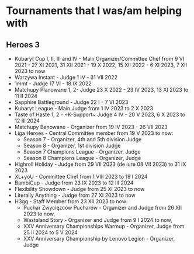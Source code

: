 # Tournaments that I was/am helping with

## Heroes 3
- Kubaryt Cup I, II, III and IV - Main Organizer/Committee Chef from 9 VI 2021 - 27 XI 2021, 31 XII 2021 - 19 X 2022, 15 XII 2022 - 6 XI 2023, 7 XII 2023 to now
- Warzywa Instant - Judge 1 IV - 31 VII 2022
- 1mmt - Judge 17 VI - 18 IX 2022
- Matchupy Planowane 1, 2- Judge 23 X 2022 - 23 IV 2023, 13 XI 2023 to 11 II 2024
- Sapphire Battleground - Judge 22 I - 7 VI 2023
- Kubaryt League - Main Judge from 1 IV 2023 to 2 X 2023
- Taste of Haste 1, 2 - ~K-Support~ Judge 4 IV - 20 V 2023, 6 X 2023 to 12 III 2024
- Matchupy Banowane - Organizer from 19 IV 2023 - 26 VII 2023
- Liga Heroes - Central Committee member from 19 V 2023 to now:
  - Season 7 - Organizer, 4th and 5th division Judge
  - Season 8 - Organizer, 1st division Judge
  - Season 7 Champions League - Organizer, Judge
  - Season 8 Champions League - Organizer, Judge
- Highroll Holiday - Judge from 29 VII 2023 (de iure 08 VII 2023) to 31 IX 2023
- XL+yoU - Committee Chef from 1 VIII 2023 to 19 I 2024
- BambiCup - Judge from 23 IX 2023 to 12 III 2024
- Flexibility Showdown - Judge from 25 XI 2023 to now
- Literally Anything - Judge from 27 XI 2023 to now
- H3gg - Staff Member from 23 XII 2023 to now:
  - Puchar Zwycięzców Pucharów - Organizer and Judge from 26 XII 2023 to now,
  - Wasteland Story - Organizer and Judge from 9 I 2024 to now,
  - XXV Anniversary Championships Warmup - Organizer, Judge from 25 II 2024 to 5 V 2024
  - XXV Anniversary Championship by Lenovo Legion - Organizer, Judge
